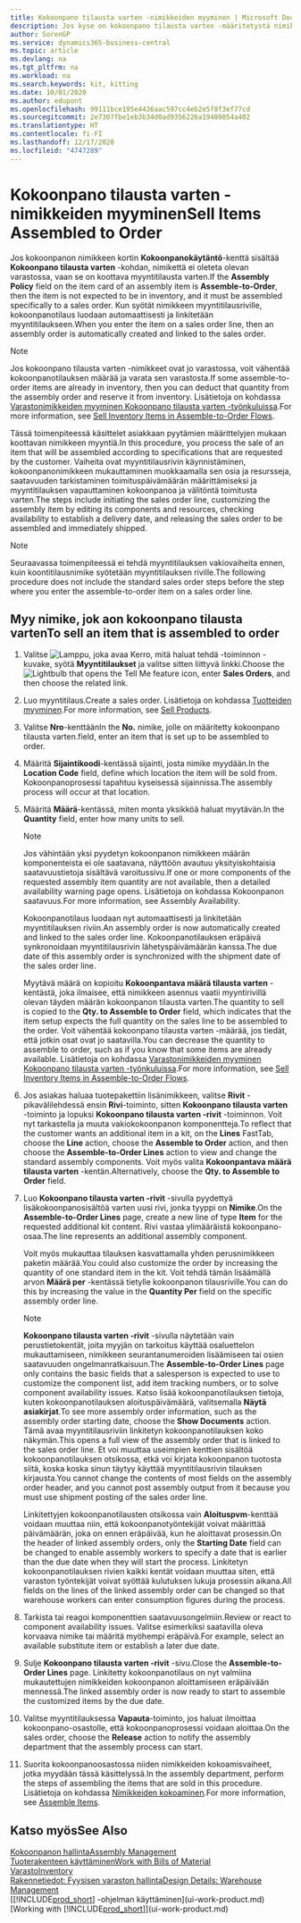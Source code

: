 ```yaml
---
title: Kokoonpano tilausta varten -nimikkeiden myyminen | Microsoft Docs
description: Jos kyse on kokoonpano tilausta varten -määritetystä nimikkeestä, nimikkeen ei odoteta olevan varastossa ja se on koottava myyntitilauksen mukaisesti. Kun syötät nimikkeen myyntitilausriville, kokoonpanotilaus luodaan automaattisesti ja linkitetään myyntitilaukseen.
author: SorenGP
ms.service: dynamics365-business-central
ms.topic: article
ms.devlang: na
ms.tgt_pltfrm: na
ms.workload: na
ms.search.keywords: kit, kitting
ms.date: 10/01/2020
ms.author: edupont
ms.openlocfilehash: 99111bce195e4436aac597cc4eb2e5f8f3ef77cd
ms.sourcegitcommit: 2e7307fbe1eb3b34d0ad9356226a19409054a402
ms.translationtype: HT
ms.contentlocale: fi-FI
ms.lasthandoff: 12/17/2020
ms.locfileid: "4747289"
---
```

# <a name="sell-items-assembled-to-order"></a><span data-ttu-id="d5224-104">Kokoonpano tilausta varten -nimikkeiden myyminen</span><span class="sxs-lookup"><span data-stu-id="d5224-104">Sell Items Assembled to Order</span></span>
<span data-ttu-id="d5224-105">Jos kokoonpanon nimikkeen kortin **Kokoonpanokäytäntö**-kenttä sisältää **Kokoonpano tilausta varten** -kohdan, nimikettä ei oleteta olevan varastossa, vaan se on koottava myyntitilausta varten.</span><span class="sxs-lookup"><span data-stu-id="d5224-105">If the **Assembly Policy** field on the item card of an assembly item is **Assemble-to-Order**, then the item is not expected to be in inventory, and it must be assembled specifically to a sales order.</span></span> <span data-ttu-id="d5224-106">Kun syötät nimikkeen myyntitilausriville, kokoonpanotilaus luodaan automaattisesti ja linkitetään myyntitilaukseen.</span><span class="sxs-lookup"><span data-stu-id="d5224-106">When you enter the item on a sales order line, then an assembly order is automatically created and linked to the sales order.</span></span>  

> [!NOTE]  
>  <span data-ttu-id="d5224-107">Jos kokoonpano tilausta varten -nimikkeet ovat jo varastossa, voit vähentää kokoonpanotilauksen määrää ja varata sen varastosta.</span><span class="sxs-lookup"><span data-stu-id="d5224-107">If some assemble-to-order items are already in inventory, then you can deduct that quantity from the assembly order and reserve it from inventory.</span></span> <span data-ttu-id="d5224-108">Lisätietoja on kohdassa [Varastonimikkeiden myyminen Kokoonpano tilausta varten -työnkuluissa](assembly-how-to-sell-assemble-to-order-items-and-inventory-items-together.md).</span><span class="sxs-lookup"><span data-stu-id="d5224-108">For more information, see [Sell Inventory Items in Assemble-to-Order Flows](assembly-how-to-sell-assemble-to-order-items-and-inventory-items-together.md).</span></span>  

<span data-ttu-id="d5224-109">Tässä toimenpiteessä käsittelet asiakkaan pyytämien määrittelyjen mukaan koottavan nimikkeen myyntiä.</span><span class="sxs-lookup"><span data-stu-id="d5224-109">In this procedure, you process the sale of an item that will be assembled according to specifications that are requested by the customer.</span></span> <span data-ttu-id="d5224-110">Vaiheita ovat myyntitilausrivin käynnistäminen, kokoonpanonimikkeen mukauttaminen muokkaamalla sen osia ja resursseja, saatavuuden tarkistaminen toimituspäivämäärän määrittämiseksi ja myyntitilauksen vapauttaminen kokoonpanoa ja välitöntä toimitusta varten.</span><span class="sxs-lookup"><span data-stu-id="d5224-110">The steps include initiating the sales order line, customizing the assembly item by editing its components and resources, checking availability to establish a delivery date, and releasing the sales order to be assembled and immediately shipped.</span></span>  

> [!NOTE]  
>  <span data-ttu-id="d5224-111">Seuraavassa toimenpiteessä ei tehdä myyntitilauksen vakiovaiheita ennen, kuin koontitilausnimike syötetään myyntitilauksen riville.</span><span class="sxs-lookup"><span data-stu-id="d5224-111">The following procedure does not include the standard sales order steps before the step where you enter the assemble-to-order item on a sales order line.</span></span>  

## <a name="to-sell-an-item-that-is-assembled-to-order"></a><span data-ttu-id="d5224-112">Myy nimike, jok aon kokoonpano tilausta varten</span><span class="sxs-lookup"><span data-stu-id="d5224-112">To sell an item that is assembled to order</span></span>  
1.  <span data-ttu-id="d5224-113">Valitse ![Lamppu, joka avaa Kerro, mitä haluat tehdä -toiminnon](media/ui-search/search_small.png "Kerro, mitä haluat tehdä") -kuvake, syötä **Myyntitilaukset** ja valitse sitten liittyvä linkki.</span><span class="sxs-lookup"><span data-stu-id="d5224-113">Choose the ![Lightbulb that opens the Tell Me feature](media/ui-search/search_small.png "Tell me what you want to do") icon, enter **Sales Orders**, and then choose the related link.</span></span>  
2.  <span data-ttu-id="d5224-114">Luo myyntitilaus.</span><span class="sxs-lookup"><span data-stu-id="d5224-114">Create a sales order.</span></span> <span data-ttu-id="d5224-115">Lisätietoja on kohdassa [Tuotteiden myyminen](sales-how-sell-products.md).</span><span class="sxs-lookup"><span data-stu-id="d5224-115">For more information, see [Sell Products](sales-how-sell-products.md).</span></span>  
3.  <span data-ttu-id="d5224-116">Valitse **Nro**-kenttään</span><span class="sxs-lookup"><span data-stu-id="d5224-116">In the **No.**</span></span> <span data-ttu-id="d5224-117">nimike, jolle on määritetty kokoonpano tilausta varten.</span><span class="sxs-lookup"><span data-stu-id="d5224-117">field, enter an item that is set up to be assembled to order.</span></span>  
4.  <span data-ttu-id="d5224-118">Määritä **Sijaintikoodi**-kentässä sijainti, josta nimike myydään.</span><span class="sxs-lookup"><span data-stu-id="d5224-118">In the **Location Code** field, define which location the item will be sold from.</span></span> <span data-ttu-id="d5224-119">Kokoonpanoprosessi tapahtuu kyseisessä sijainnissa.</span><span class="sxs-lookup"><span data-stu-id="d5224-119">The assembly process will occur at that location.</span></span>  
5.  <span data-ttu-id="d5224-120">Määritä **Määrä**-kentässä, miten monta yksikköä haluat myytävän.</span><span class="sxs-lookup"><span data-stu-id="d5224-120">In the **Quantity** field, enter how many units to sell.</span></span>  

    > [!NOTE]  
    >  <span data-ttu-id="d5224-121">Jos vähintään yksi pyydetyn kokoonpanon nimikkeen määrän komponenteista ei ole saatavana, näyttöön avautuu yksityiskohtaisia saatavuustietoja sisältävä varoitussivu.</span><span class="sxs-lookup"><span data-stu-id="d5224-121">If one or more components of the requested assembly item quantity are not available, then a detailed availability warning page opens.</span></span> <span data-ttu-id="d5224-122">Lisätietoja on kohdassa Kokoonpanon saatavuus.</span><span class="sxs-lookup"><span data-stu-id="d5224-122">For more information, see Assembly Availability.</span></span>  

    <span data-ttu-id="d5224-123">Kokoonpanotilaus luodaan nyt automaattisesti ja linkitetään myyntitilauksen riviin.</span><span class="sxs-lookup"><span data-stu-id="d5224-123">An assembly order is now automatically created and linked to the sales order line.</span></span> <span data-ttu-id="d5224-124">Kokoonpanotilauksen eräpäivä synkronoidaan myyntitilausrivin lähetyspäivämäärän kanssa.</span><span class="sxs-lookup"><span data-stu-id="d5224-124">The due date of this assembly order is synchronized with the shipment date of the sales order line.</span></span>  

    <span data-ttu-id="d5224-125">Myytävä määrä on kopioitu **Kokoonpantava määrä tilausta varten** -kentästä, joka ilmaisee, että nimikkeen asennus vaatii myyntirivillä olevan täyden määrän kokoonpanon tilausta varten.</span><span class="sxs-lookup"><span data-stu-id="d5224-125">The quantity to sell is copied to the **Qty. to Assemble to Order** field, which indicates that the item setup expects the full quantity on the sales line to be assembled to the order.</span></span> <span data-ttu-id="d5224-126">Voit vähentää kokoonpano tilausta varten -määrää, jos tiedät, että jotkin osat ovat jo saatavilla.</span><span class="sxs-lookup"><span data-stu-id="d5224-126">You can decrease the quantity to assemble to order, such as if you know that some items are already available.</span></span> <span data-ttu-id="d5224-127">Lisätietoja on kohdassa [Varastonimikkeiden myyminen Kokoonpano tilausta varten -työnkuluissa](assembly-how-to-sell-inventory-items-in-assemble-to-order-flows.md).</span><span class="sxs-lookup"><span data-stu-id="d5224-127">For more information, see [Sell Inventory Items in Assemble-to-Order Flows](assembly-how-to-sell-inventory-items-in-assemble-to-order-flows.md).</span></span>  

6.  <span data-ttu-id="d5224-128">Jos asiakas haluaa tuotepakettiin lisänimikkeen, valitse **Rivit** -pikavälilehdessä ensin **Rivi**-toiminto, sitten **Kokoonpano tilausta varten** -toiminto ja lopuksi **Kokoonpano tilausta varten -rivit** -toiminnon. Voit nyt tarkastella ja muuta vakiokokoonpanon komponentteja.</span><span class="sxs-lookup"><span data-stu-id="d5224-128">To reflect that the customer wants an additional item in a kit, on the **Lines** FastTab, choose the **Line** action, choose the **Assemble to Order** action, and then choose the **Assemble-to-Order Lines** action to view and change the standard assembly components.</span></span> <span data-ttu-id="d5224-129">Voit myös valita **Kokoonpantava määrä tilausta varten** -kentän.</span><span class="sxs-lookup"><span data-stu-id="d5224-129">Alternatively, choose the **Qty. to Assemble to Order** field.</span></span>  
7.  <span data-ttu-id="d5224-130">Luo **Kokoonpano tilausta varten -rivit** -sivulla pyydettyä lisäkokoonpanosisältöä varten uusi rivi, jonka tyyppi on **Nimike**.</span><span class="sxs-lookup"><span data-stu-id="d5224-130">On the **Assemble-to-Order Lines** page, create a new line of type **Item** for the requested additional kit content.</span></span> <span data-ttu-id="d5224-131">Rivi vastaa ylimääräistä kokoonpano-osaa.</span><span class="sxs-lookup"><span data-stu-id="d5224-131">The line represents an additional assembly component.</span></span>  

    <span data-ttu-id="d5224-132">Voit myös mukauttaa tilauksen kasvattamalla yhden perusnimikkeen paketin määrää.</span><span class="sxs-lookup"><span data-stu-id="d5224-132">You could also customize the order by increasing the quantity of one standard item in the kit.</span></span> <span data-ttu-id="d5224-133">Voit tehdä tämän lisäämällä arvon **Määrä per** -kentässä tietylle kokoonpanon tilausriville.</span><span class="sxs-lookup"><span data-stu-id="d5224-133">You can do this by increasing the value in the **Quantity Per** field on the specific assembly order line.</span></span>  

    > [!NOTE]  
    >  <span data-ttu-id="d5224-134">**Kokoonpano tilausta varten -rivit** -sivulla näytetään vain perustietokentät, joita myyjän on tarkoitus käyttää osaluettelon mukauttamiseen, nimikkeen seurantanumeroiden lisäämiseen tai osien saatavuuden ongelmanratkaisuun.</span><span class="sxs-lookup"><span data-stu-id="d5224-134">The **Assemble-to-Order Lines** page only contains the basic fields that a salesperson is expected to use to customize the component list, add item tracking numbers, or to solve component availability issues.</span></span> <span data-ttu-id="d5224-135">Katso lisää kokoonpanotilauksen tietoja, kuten kokoonpanotilauksen aloituspäivämäärä, valitsemalla **Näytä asiakirjat**.</span><span class="sxs-lookup"><span data-stu-id="d5224-135">To see more assembly order information, such as the assembly order starting date, choose the **Show Documents** action.</span></span> <span data-ttu-id="d5224-136">Tämä avaa myyntitilausriviin linkitetyn kokoonpanotilauksen koko näkymän.</span><span class="sxs-lookup"><span data-stu-id="d5224-136">This opens a full view of the assembly order that is linked to the sales order line.</span></span> <span data-ttu-id="d5224-137">Et voi muuttaa useimpien kenttien sisältöä kokoonpanotilauksen otsikossa, etkä voi kirjata kokoonpanon tuotosta siitä, koska koska sinun täytyy käyttää myyntitilausrivin tilauksen kirjausta.</span><span class="sxs-lookup"><span data-stu-id="d5224-137">You cannot change the contents of most fields on the assembly order header, and you cannot post assembly output from it because you must use shipment posting of the sales order line.</span></span>  
    >   
    >  <span data-ttu-id="d5224-138">Linkitettyjen kokoonpanotilausten otsikossa vain **Aloituspvm**-kenttää voidaan muuttaa niin, että kokoonpanotyöntekijät voivat määrittää päivämäärän, joka on ennen eräpäivää, kun he aloittavat prosessin.</span><span class="sxs-lookup"><span data-stu-id="d5224-138">On the header of linked assembly orders, only the **Starting Date** field can be changed to enable assembly workers to specify a date that is earlier than the due date when they will start the process.</span></span> <span data-ttu-id="d5224-139">Linkitetyn kokoonpanotilauksen rivien kaikki kentät voidaan muuttaa siten, että varaston työntekijät voivat syöttää kulutuksen lukuja prosessin aikana.</span><span class="sxs-lookup"><span data-stu-id="d5224-139">All fields on the lines of the linked assembly order can be changed so that warehouse workers can enter consumption figures during the process.</span></span>  

8.  <span data-ttu-id="d5224-140">Tarkista tai reagoi komponenttien saatavuusongelmiin.</span><span class="sxs-lookup"><span data-stu-id="d5224-140">Review or react to component availability issues.</span></span> <span data-ttu-id="d5224-141">Valitse esimerkiksi saatavilla oleva korvaava nimike tai määritä myöhempi eräpäivä.</span><span class="sxs-lookup"><span data-stu-id="d5224-141">For example, select an available substitute item or establish a later due date.</span></span>  
9. <span data-ttu-id="d5224-142">Sulje **Kokoonpano tilausta varten -rivit** -sivu.</span><span class="sxs-lookup"><span data-stu-id="d5224-142">Close the **Assemble-to-Order Lines** page.</span></span> <span data-ttu-id="d5224-143">Linkitetty kokoonpanotilaus on nyt valmiina mukautettujen nimikkeiden kokoonpanon aloittamiseen eräpäivään mennessä.</span><span class="sxs-lookup"><span data-stu-id="d5224-143">The linked assembly order is now ready to start to assemble the customized items by the due date.</span></span>  
10. <span data-ttu-id="d5224-144">Valitse myyntitilauksessa **Vapauta**-toiminto, jos haluat ilmoittaa kokoonpano-osastolle, että kokoonpanoprosessi voidaan aloittaa.</span><span class="sxs-lookup"><span data-stu-id="d5224-144">On the sales order, choose the **Release** action to notify the assembly department that the assembly process can start.</span></span>  
11. <span data-ttu-id="d5224-145">Suorita kokoonpanoosastossa niiden nimikkeiden kokoamisvaiheet, jotka myydään tässä käsittelyssä.</span><span class="sxs-lookup"><span data-stu-id="d5224-145">In the assembly department, perform the steps of assembling the items that are sold in this procedure.</span></span> <span data-ttu-id="d5224-146">Lisätietoja on kohdassa [Nimikkeiden kokoaminen](assembly-how-to-assemble-items.md).</span><span class="sxs-lookup"><span data-stu-id="d5224-146">For more information, see [Assemble Items](assembly-how-to-assemble-items.md).</span></span>  

## <a name="see-also"></a><span data-ttu-id="d5224-147">Katso myös</span><span class="sxs-lookup"><span data-stu-id="d5224-147">See Also</span></span>  
[<span data-ttu-id="d5224-148">Kokoonpanon hallinta</span><span class="sxs-lookup"><span data-stu-id="d5224-148">Assembly Management</span></span>](assembly-assemble-items.md)  
[<span data-ttu-id="d5224-149">Tuoterakenteen käyttäminen</span><span class="sxs-lookup"><span data-stu-id="d5224-149">Work with Bills of Material</span></span>](inventory-how-work-BOMs.md)  
[<span data-ttu-id="d5224-150">Varasto</span><span class="sxs-lookup"><span data-stu-id="d5224-150">Inventory</span></span>](inventory-manage-inventory.md)  
[<span data-ttu-id="d5224-151">Rakennetiedot: Fyysisen varaston hallinta</span><span class="sxs-lookup"><span data-stu-id="d5224-151">Design Details: Warehouse Management</span></span>](design-details-warehouse-management.md)  
<span data-ttu-id="d5224-152">[[!INCLUDE[prod_short](includes/prod_short.md)] -ohjelman käyttäminen](ui-work-product.md)</span><span class="sxs-lookup"><span data-stu-id="d5224-152">[Working with [!INCLUDE[prod_short](includes/prod_short.md)]](ui-work-product.md)</span></span>
